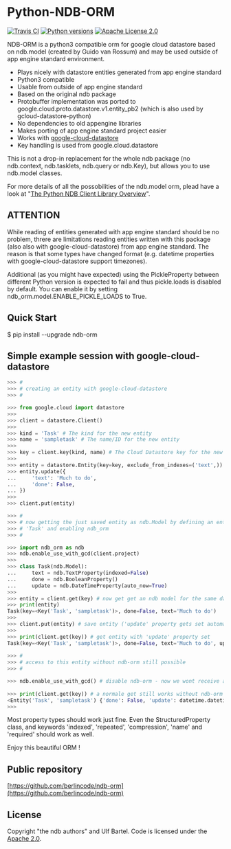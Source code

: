 Python-NDB-ORM
==============

[![Travis CI](https://travis-ci.org/berlincode/ndb-orm.svg?branch=master&style=flat)](https://travis-ci.org/berlincode/ndb-orm)
[![Python versions](https://img.shields.io/pypi/pyversions/ndb-orm.svg)](https://pypi.python.org/pypi/ndb-orm/)
[![Apache License 2.0](https://img.shields.io/pypi/l/ndb-orm.svg)](https://github.com/berlincode/ndb-orm/blob/master/LICENSE.txt)

NDB-ORM is a python3 compatible orm for google cloud datastore based on ndb.model (created by Guido van Rossum) and
may be used outside of app engine standard environment.

 * Plays nicely with datastore entities generated from app engine standard
 * Python3 compatible
 * Usable from outside of app engine standard
 * Based on the original ndb package
 * Protobuffer implementation was ported to google.cloud.proto.datastore.v1.entity_pb2 (which is also used by gcloud-datastore-python)
 * No dependencies to old appengine libraries
 * Makes porting of app engine standard project easier
 * Works with [google-cloud-datastore](https://pypi.python.org/pypi/google-cloud-datastore)
 * Key handling is used from google.cloud.datastore

This is not a drop-in replacement for the whole ndb package (no ndb.context, ndb.tasklets, ndb.query or ndb.Key), 
but allows you to use ndb.model classes.

For more details of all the possobilities of the ndb.model orm, plead have a look at "[The Python NDB Client Library Overview](https://cloud.google.com/appengine/docs/standard/python/ndb/)".

ATTENTION
-----------

While reading of entities generated with app engine standard should be no problem, threre are limitations reading
entities written with this package (also also with google-cloud-datastore) from app engine standard. The reason is that
some types have changed format (e.g. datetime properties with google-cloud-datastore support timezones).

Additional (as you might have expected) using the PickleProperty between different Python version
is expected to fail and thus pickle.loads is disabled by default. You can enable it by setting
ndb_orm.model.ENABLE_PICKLE_LOADS to True.

Quick Start
-----------

$ pip install --upgrade ndb-orm


Simple example session with google-cloud-datastore 
--------------------------------------------------

```python
>>> #
>>> # creating an entity with google-cloud-datastore
>>> #

>>> from google.cloud import datastore
>>> 
>>> client = datastore.Client()
>>> 
>>> kind = 'Task' # The kind for the new entity
>>> name = 'sampletask' # The name/ID for the new entity
>>> 
>>> key = client.key(kind, name) # The Cloud Datastore key for the new entity
>>> 
>>> entity = datastore.Entity(key=key, exclude_from_indexes=('text',))
>>> entity.update({
...     'text': 'Much to do',
...     'done': False,
... })
>>> 
>>> client.put(entity)

>>> #
>>> # now getting the just saved entity as ndb.Model by defining an entity
>>> # 'Task' and enabling ndb_orm
>>> #

>>> import ndb_orm as ndb
>>> ndb.enable_use_with_gcd(client.project)
>>> 
>>> class Task(ndb.Model):
...     text = ndb.TextProperty(indexed=False)
...     done = ndb.BooleanProperty()
...     update = ndb.DateTimeProperty(auto_now=True)
>>> 
>>> entity = client.get(key) # now get get an ndb model for the same data ! 
>>> print(entity)
Task(key=<Key('Task', 'sampletask')>, done=False, text='Much to do')
>>>
>>> client.put(entity) # save entity ('update' property gets set automatically)
>>>
>>> print(client.get(key)) # get entity with 'update' property set
Task(key=<Key('Task', 'sampletask')>, done=False, text='Much to do', update=datetime.datetime(2017, 8, 28, 22, 16, 15, 652839, tzinfo=<UTC>))
 
>>> #
>>> # access to this entity without ndb-orm still possible
>>> #

>>> ndb.enable_use_with_gcd() # disable ndb-orm - now we wont receive a ndb.Model anymore
 
>>> print(client.get(key)) # a normale get still works without ndb-orm
<Entity('Task', 'sampletask') {'done': False, 'update': datetime.datetime(2017, 8, 28, 22, 16, 15, 652839, tzinfo=<UTC>), 'text': 'Much to do'}>
>>> 
```

Most property types should work just fine. Even the StructuredProperty class, and keywords 'indexed', 'repeated', 'compression', 'name' and 'required'
should work as well.

Enjoy this beautiful ORM !

Public repository
-----------------

[https://github.com/berlincode/ndb-orm](https://github.com/berlincode/ndb-orm)


License
-------

Copyright "the ndb authors" and Ulf Bartel. Code is licensed under the
[Apache 2.0](./LICENSE.txt).

